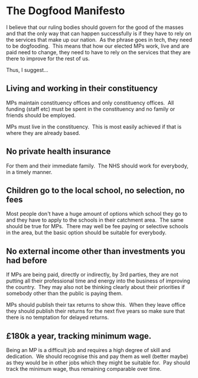 # The Dogfood Manifesto

I believe that our ruling bodies should govern for the good of the masses and that the only way that can happen successfully is if they have to rely on the services that make up our nation.  As the phrase goes in tech, they need to be dogfooding.  This means that how our elected MPs work, live and are paid need to change, they need to have to rely on the services that they are there to improve for the rest of us.

Thus, I suggest...


## Living and working in their constituency

MPs maintain constituency offices and only constituency offices.  All funding (staff etc) must be spent in the constituency and no family or friends should be employed.

MPs must live in the constituency.  This is most easily achieved if that is where they are already based.

## No private health insurance

For them and their immediate family.  The NHS should work for everybody, in a timely manner.

## Children go to the local school, no selection, no fees

Most people don't have a huge amount of options which school they go to and they have to apply to the schools in their catchment area.  The same should be true for MPs.  There may well be fee paying or selective schools in the area, but the basic option should be suitable for everybody.


## No external income other than investments you had before

If MPs are being paid, directly or indirectly, by 3rd parties, they are not putting all their professional time and energy into the business of improving the country.  They may also not be thinking clearly about their priorities if somebody other than the public is paying them.

MPs should publish their tax returns to show this.  When they leave office they should publish their returns for the next five years so make sure that there is no temptation for delayed returns.

## £180k a year, tracking minimum wage.

Being an MP is a difficult job and requires a high degree of skill and dedication.  We should recognise this and pay them as well (better maybe) as they would be in other jobs which they might be suitable for.  Pay should track the minimum wage, thus remaining comparable over time.
